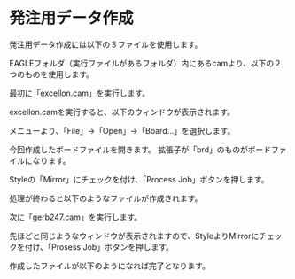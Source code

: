 # 発注用データ作成


発注用データ作成には以下の３ファイルを使用します。



EAGLEフォルダ（実行ファイルがあるフォルダ）内にあるcamより、以下の２つのものを使用します。


最初に「excellon.cam」を実行します。



excellon.camを実行すると、以下のウィンドウが表示されます。


メニューより、「File」→「Open」→「Board…」を選択します。


今回作成したボードファイルを開きます。
拡張子が「brd」のものがボードファイルになります。


Styleの「Mirror」にチェックを付け、「Process Job」ボタンを押します。


処理が終わると以下のようなファイルが作成されます。



次に「gerb247.cam」を実行します。


先ほどと同じようなウィンドウが表示されますので、StyleよりMirrorにチェックを付け、「Prosess Job」ボタンを押します。



作成したファイルが以下のようになれば完了となります。